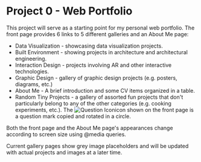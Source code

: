 # Project 0 - Web Portfolio

This project will serve as a starting point for my personal web portfolio. The front page provides 6 links to 5 different galleries and an About Me page:
* Data Visualization - showcasing data visualization projects.
* Built Environment - showing projects in architecture and architectural engineering.
* Interaction Design - projects involving AR and other interactive technologies.
* Graphic Design - gallery of graphic design projects (e.g. posters, diagrams, etc.)
* About Me - A brief introduction and some CV items organized in a table.
* Random Tiny Projects - a gallery of assorted fun projects that don't particularly belong to any of the other categories (e.g. cooking experiments, etc.). The ![Question Icon](https://holistudio.github.com/images/xyz.png)icon shown on the front page is a question mark copied and rotated in a circle.

Both the front page and the About Me page's appearances change according to screen size using @media queries.

Current gallery pages show grey image placeholders and will be updated with actual projects and images at a later time. 